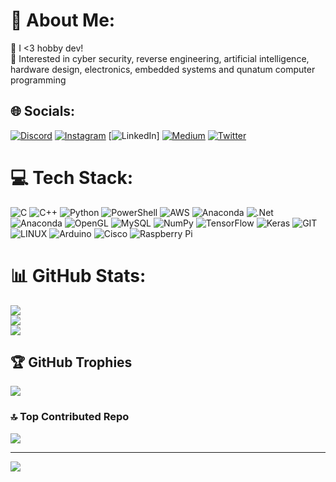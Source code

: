 # 💫 About Me:
🍄 I <3 hobby dev!<br>
🍪 Interested in cyber security, reverse engineering, artificial intelligence, hardware design, electronics, embedded systems and qunatum computer programming
## 🌐 Socials:
[![Discord](https://img.shields.io/badge/Discord-%237289DA.svg?logo=discord&logoColor=white)](https://discord.gg/https://discord.gg/acark_) [![Instagram](https://img.shields.io/badge/Instagram-%23E4405F.svg?logo=Instagram&logoColor=white)](https://instagram.com/acar_keremarda) [![LinkedIn](https://img.shields.io/badge/LinkedIn-%230077B5.svg?logo=linkedin&logoColor=white)] [![Medium](https://img.shields.io/badge/Medium-12100E?logo=medium&logoColor=white)](https://medium.com/@https://medium.com/@acarkeremarda) [![Twitter](https://img.shields.io/badge/Twitter-%231DA1F2.svg?logo=Twitter&logoColor=white)](https://twitter.com/https://twitter.com/@keremar34287389) 

# 💻 Tech Stack:
![C](https://img.shields.io/badge/c-%2300599C.svg?style=for-the-badge&logo=c&logoColor=white) ![C++](https://img.shields.io/badge/c++-%2300599C.svg?style=for-the-badge&logo=c%2B%2B&logoColor=white) ![Python](https://img.shields.io/badge/python-3670A0?style=for-the-badge&logo=python&logoColor=ffdd54) ![PowerShell](https://img.shields.io/badge/PowerShell-%235391FE.svg?style=for-the-badge&logo=powershell&logoColor=white) ![AWS](https://img.shields.io/badge/AWS-%23FF9900.svg?style=for-the-badge&logo=amazon-aws&logoColor=white) ![Anaconda](https://img.shields.io/badge/Anaconda-%2344A833.svg?style=for-the-badge&logo=anaconda&logoColor=white) ![.Net](https://img.shields.io/badge/.NET-5C2D91?style=for-the-badge&logo=.net&logoColor=white) ![Anaconda](https://img.shields.io/badge/Anaconda-%2344A833.svg?style=for-the-badge&logo=anaconda&logoColor=white) ![OpenGL](https://img.shields.io/badge/OpenGL-%23FFFFFF.svg?style=for-the-badge&logo=opengl) ![MySQL](https://img.shields.io/badge/mysql-%2300000f.svg?style=for-the-badge&logo=mysql&logoColor=white) ![NumPy](https://img.shields.io/badge/numpy-%23013243.svg?style=for-the-badge&logo=numpy&logoColor=white) ![TensorFlow](https://img.shields.io/badge/TensorFlow-%23FF6F00.svg?style=for-the-badge&logo=TensorFlow&logoColor=white) ![Keras](https://img.shields.io/badge/Keras-%23D00000.svg?style=for-the-badge&logo=Keras&logoColor=white) ![GIT](https://img.shields.io/badge/Git-fc6d26?style=for-the-badge&logo=git&logoColor=white) ![LINUX](https://img.shields.io/badge/Linux-FCC624?style=for-the-badge&logo=linux&logoColor=black) ![Arduino](https://img.shields.io/badge/-Arduino-00979D?style=for-the-badge&logo=Arduino&logoColor=white) ![Cisco](https://img.shields.io/badge/cisco-%23049fd9.svg?style=for-the-badge&logo=cisco&logoColor=black) ![Raspberry Pi](https://img.shields.io/badge/-RaspberryPi-C51A4A?style=for-the-badge&logo=Raspberry-Pi)

# 📊 GitHub Stats:
![](https://github-readme-stats.vercel.app/api?username=acark115&theme=dark&hide_border=false&include_all_commits=false&count_private=false)<br/>
![](https://github-readme-streak-stats.herokuapp.com/?user=acark115&theme=dark&hide_border=false)<br/>
![](https://github-readme-stats.vercel.app/api/top-langs/?username=acark115&theme=dark&hide_border=false&include_all_commits=false&count_private=false&layout=compact)

## 🏆 GitHub Trophies
![](https://github-profile-trophy.vercel.app/?username=acark115&theme=radical&no-frame=false&no-bg=true&margin-w=4)

### 🔝 Top Contributed Repo
![](https://github-contributor-stats.vercel.app/api?username=acark115&limit=5&theme=dark&combine_all_yearly_contributions=true)

---
[![](https://visitcount.itsvg.in/api?id=acark115&icon=0&color=0)](https://visitcount.itsvg.in)

<!-- Proudly created with GPRM ( https://gprm.itsvg.in ) -->
